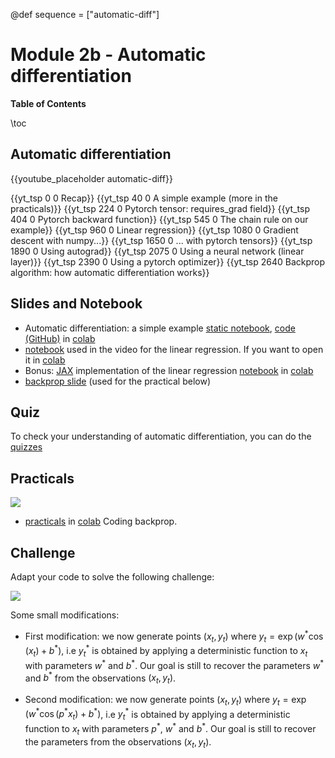 @def sequence = ["automatic-diff"]

# Module 2b - Automatic differentiation

**Table of Contents**

\toc


## Automatic differentiation

{{youtube_placeholder automatic-diff}}

{{yt_tsp 0 0 Recap}}
{{yt_tsp 40 0 A simple example (more in the practicals)}}
{{yt_tsp 224 0 Pytorch tensor: requires_grad field}}
{{yt_tsp 404 0 Pytorch backward function}}
{{yt_tsp 545 0 The chain rule on our example}}
{{yt_tsp 960 0 Linear regression}}
{{yt_tsp 1080 0 Gradient descent with numpy...}}
{{yt_tsp 1650 0 ... with pytorch tensors}}
{{yt_tsp 1890 0 Using autograd}}
{{yt_tsp 2075 0 Using a neural network (linear layer)}}
{{yt_tsp 2390 0 Using a pytorch optimizer}}
{{yt_tsp 2640 Backprop algorithm: how automatic differentiation works}}

## Slides and Notebook

- Automatic differentiation: a simple example [static notebook](/notebooks_md/02a_basics), [code (GitHub)](https://github.com/dataflowr/notebooks/blob/master/Module2/02a_basics.ipynb) in [colab](https://colab.research.google.com/github/dataflowr/notebooks/blob/master/Module2/02a_basics.ipynb)
- [notebook](https://github.com/dataflowr/notebooks/blob/master/Module2/02b_linear_reg.ipynb) used in the video for the linear regression. If you want to open it in [colab](https://colab.research.google.com/github/dataflowr/notebooks/blob/master/Module2/02b_linear_reg.ipynb)
- Bonus: [JAX](https://jax.readthedocs.io/en/latest/index.html) implementation of the linear regression [notebook](https://github.com/dataflowr/notebooks/blob/master/Module2/linear_regression_jax.ipynb) in [colab](https://colab.research.google.com/github/dataflowr/notebooks/blob/master/Module2/linear_regression_jax.ipynb)
- [backprop slide](https://raw.githubusercontent.com/dataflowr/slides/master/backprop.pdf) (used for the practical below)

## Quiz

To check your understanding of automatic differentiation, you can do the [quizzes](https://dataflowr.github.io/quiz/module2.html)
## Practicals

![](https://dataflowr.github.io/notebooks/Module2/img/backprop3.png)

- [practicals](https://github.com/dataflowr/notebooks/blob/master/Module2/02_backprop.ipynb) in [colab](https://colab.research.google.com/github/dataflowr/notebooks/blob/master/Module2/02_backprop.ipynb) Coding backprop. <!-- [solution](https://forum.dataflowr.com/t/link-to-solution-2-simple-implementation-of-backprop/55) (forum login required) -->

## Challenge

Adapt your code to solve the following challenge:

![](https://dataflowr.github.io/notebooks/Module2/img/backprop4.png)

Some small modifications:
- First modification: we now generate points $(x_t,y_t)$ where $y_t= \exp(w^*\cos(x_t)+b^*)$, i.e $y^*_t$ is obtained by applying a deterministic function to $x_t$ with parameters $w^*$ and $b^*$. Our goal is still to recover the parameters $w^*$ and $b^*$ from the observations $(x_t,y_t)$.

- Second modification: we now generate points $(x_t,y_t)$ where $y_t= \exp(w^*\cos(p^*x_t)+b^*)$, i.e $y^*_t$ is obtained by applying a deterministic function to $x_t$ with parameters $p^*$, $w^*$ and $b^*$. Our goal is still to recover the parameters from the observations $(x_t,y_t)$.
